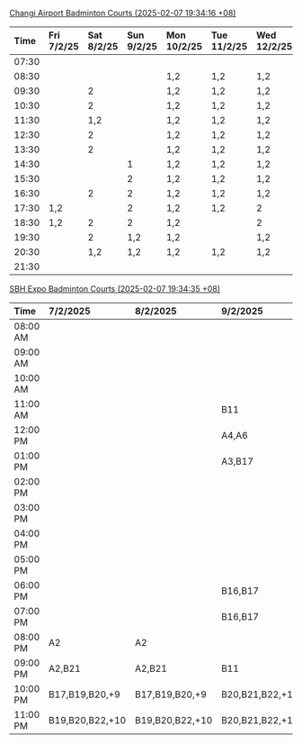 [Changi Airport Badminton Courts (2025-02-07 19:34:16 +08)](https://www.carc.org.sg/FacilityBooking.aspx)

| Time   | Fri 7/2/25   | Sat 8/2/25   | Sun 9/2/25   | Mon 10/2/25   | Tue 11/2/25   | Wed 12/2/25   | Thu 13/2/25   |
|:-------|:-------------|:-------------|:-------------|:--------------|:--------------|:--------------|:--------------|
| 07:30  |              |              |              |               |               |               |               |
| 08:30  |              |              |              | 1,2           | 1,2           | 1,2           | 1,2           |
| 09:30  |              | 2            |              | 1,2           | 1,2           | 1,2           | 1,2           |
| 10:30  |              | 2            |              | 1,2           | 1,2           | 1,2           | 1,2           |
| 11:30  |              | 1,2          |              | 1,2           | 1,2           | 1,2           | 1,2           |
| 12:30  |              | 2            |              | 1,2           | 1,2           | 1,2           | 1,2           |
| 13:30  |              | 2            |              | 1,2           | 1,2           | 1,2           | 1,2           |
| 14:30  |              |              | 1            | 1,2           | 1,2           | 1,2           | 1,2           |
| 15:30  |              |              | 2            | 1,2           | 1,2           | 1,2           | 1,2           |
| 16:30  |              | 2            | 2            | 1,2           | 1,2           | 1,2           | 1,2           |
| 17:30  | 1,2          |              | 2            | 1,2           | 1,2           | 2             | 1,2           |
| 18:30  | 1,2          | 2            | 2            | 1,2           |               | 2             | 2             |
| 19:30  |              | 2            | 1,2          | 1,2           |               | 1,2           |               |
| 20:30  |              | 1,2          | 1,2          | 1,2           | 1,2           | 1,2           | 1             |
| 21:30  |              |              |              |               |               |               |               |

[SBH Expo Badminton Courts (2025-02-07 19:34:35 +08)](https://singaporebadmintonhall.getomnify.com/widgets/O3MRKGBH359GA55KHMG1RD)

| Time     | 7/2/2025        | 8/2/2025        | 9/2/2025        | 10/2/2025       | 11/2/2025      | 12/2/2025      | 13/2/2025      |
|:---------|:----------------|:----------------|:----------------|:----------------|:---------------|:---------------|:---------------|
| 08:00 AM |                 |                 |                 | B20,B21,B22,+5  | B19,B21,B22,+8 | B19,B21,B22,+9 | B19,B21,B22,+8 |
| 09:00 AM |                 |                 |                 |                 | B19,B21,B22,+9 | B19,B21,B22,+9 | B19,B21,B22,+9 |
| 10:00 AM |                 |                 |                 |                 | B19,B21,B22,+6 | B19,B20,B21,+4 | B19,B20,B22,+6 |
| 11:00 AM |                 |                 | B11             |                 | B20,B21,B22,+5 | B19,B20,B21,+5 | B19,B20,B22,+6 |
| 12:00 PM |                 |                 | A4,A6           |                 | B19,B21,B22,+9 | B19,B21,B22,+9 | B19,B21,B22,+9 |
| 01:00 PM |                 |                 | A3,B17          | A5,A7,A8,+2     | B19,B21,B22,+9 | B19,B21,B22,+9 | B19,B21,B22,+9 |
| 02:00 PM |                 |                 |                 |                 | B19,B21,B22,+6 | B19,B21,B22,+8 | B19,B21,B22,+9 |
| 03:00 PM |                 |                 |                 |                 | B12            | B19,B20,B21,+5 | B19,B21,B22,+4 |
| 04:00 PM |                 |                 |                 |                 |                | B13,B16,B21,+2 |                |
| 05:00 PM |                 |                 |                 |                 | B13            |                |                |
| 06:00 PM |                 |                 | B16,B17         |                 |                |                |                |
| 07:00 PM |                 |                 | B16,B17         |                 |                |                |                |
| 08:00 PM | A2              | A2              |                 | B13,B20,B21,+3  |                |                |                |
| 09:00 PM | A2,B21          | A2,B21          | B11             | B16,B20,B21,+11 |                |                |                |
| 10:00 PM | B17,B19,B20,+9  | B17,B19,B20,+9  | B20,B21,B22,+13 | A10,A8,A9,+7    |                |                |                |
| 11:00 PM | B19,B20,B22,+10 | B19,B20,B22,+10 | B20,B21,B22,+14 | A10,A8,A9,+7    |                |                |                |
